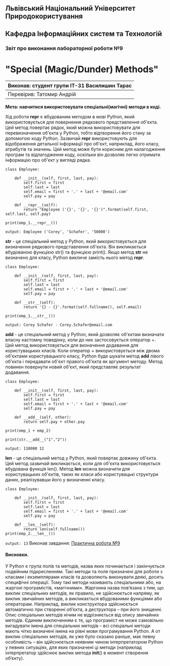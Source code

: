## Львівський Національний Університет Природокористування
## Кафедра Інформаційних систем та Технологій



### Звіт про виконання лабораторної роботи №9
# "Special (Magic/Dunder) Methods"



| Виконав: студент групи ІТ-31 Василишин Тарас |
|----------------------------------------------|
| Перевірив: Татомир Андрій                    |


**Мета: навчитися використовувати спеціальні(магічні) методи в коді.**


Хід роботи
 __repr__ є вбудованим методом в мові Python, який використовується для повернення рядкового представлення об'єкта. 
Цей метод повертає рядок, який можна використовувати для перевизначення об'єкта у Python, тобто відтворення його стану за допомогою коду Python. 
Зазвичай __repr__ використовують для відображення детальної інформації про об'єкт, наприклад, його класу, атрибутів та значень. 
Цей метод може бути корисним для налагодження програм та відлагодження коду, оскільки він дозволяє легко отримати інформацію про об'єкт у вигляді рядка.
```
class Employee:

    def __init__(self, first, last, pay):
        self.first = first
        self.last = last
        self.email = first + '.' + last + '@email.com'
        self.pay = pay

    def __repr__(self):
        return "Employee ('{}', '{}', '{}')".format(self.first, self.last, self.pay)
        
print(emp_1.__repr__())
```
`output: Employee ('Corey', 'Schafer', '50000')`

__str__ - це спеціальний метод у Python, який використовується для визначення рядкового представлення об'єкта. 
Він викликається вбудованою функцією str() та функцією print(). 
Якщо метод __str__ не визначено для класу, Python викличе замість нього метод __repr__.
```
class Employee:

    def __init__(self, first, last, pay):
        self.first = first
        self.last = last
        self.email = first + '.' + last + '@email.com'
        self.pay = pay

    def __str__(self):
        return '{} - {}'.format(self.fullname(), self.email)
        
print(emp_1.__str__())
```
`output: Corey Schafer - Corey.Schafer@email.com `

__add__ - це спеціальний метод у Python, який дозволяє об'єктам визначати власну кастомну поведінку, коли до них застосовується оператор +. 
Цей метод використовується для визначення додавання для користувацьких класів.
Коли оператор + використовується між двома об'єктами користувацького класу, Python буде шукати метод __add__ лівого об'єкта і передавати об'єкт правого об'єкта як аргумент методу. 
Метод повинен повернути новий об'єкт, який представляє результат додавання.
```
class Employee:

    def __init__(self, first, last, pay):
        self.first = first
        self.last = last
        self.email = first + '.' + last + '@email.com'
        self.pay = pay
        
    def __add__(self, other):
        return self.pay + other.pay

print(emp_1 + emp_2)

print(str.__add__("1","2"))
```
`output: 110000 12`


__len__ - це спеціальний метод у Python, який повертає довжину об'єкта. 
Цей метод зазвичай викликається, коли для об'єкта використовується вбудована функція len().
Метод __len__ можна визначити для користувацьких об'єктів, таких як класи або користувацькі структури даних, реалізувавши його у визначенні класу.
```
class Employee:

    def __init__(self, first, last, pay):
        self.first = first
        self.last = last
        self.email = first + '.' + last + '@email.com'
        self.pay = pay
        
    def __len__(self):
        return len(self.fullname())
print(emp_2.__len__())
```
`output: 13`
Виконав завдання: [Практична робота №9](lab-9.py)


#### Висновки.
У Python є група полів та методів, назва яких починається і закінчується подвійним підкресленням.
Такі методи та поля призначені для роботи з класами і екземплярами класів та дозволяють виконувати деякі, досить специфічні операції. Тому такі методи
називають спеціальними або, на жаргоні програмістів, «магічними». Жаргонна назва пов’язана з тим, що виклик спеціальних методів, як правило, не здійснюється
напряму, як виклик звичайних методів, а викликається вбудованими функціями або операторам. Наприклад, виклик конструктора здійснюється автоматично при створенні об’єкта, а деструктора – при його знищенні.
Опис спеціальних методів нічим не відрізняється від опису звичайних методів. Єдиним виключенням є те, що програміст не може самовільно вигадувати імена для
спеціальних методів – всі спеціальні методи мають чітко визначені імена на рівні мови програмування Python. А от виклик спеціальних методів, як уже було сказано раніше, має певну особливість – він здійснюється неявним чином інтерпретатором Python у
певних ситуаціях, для яких призначені ці методи (наприклад інтерпретатор здійснює виклик метода __init__() в момент створення об’єкту).

